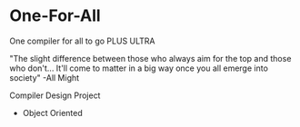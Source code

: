 # One-For-All
One compiler for all to go PLUS ULTRA

"The slight difference between those who always aim for the top and those who don't... It'll come to matter in a big way once you all emerge into society" -All Might

Compiler Design Project 
 - Object Oriented

